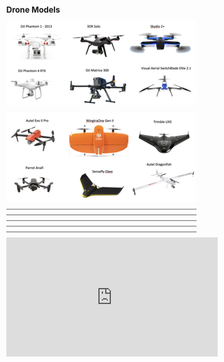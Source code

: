 ## Drone Models
![Drone](images/drone_examples_1.png)
</br>
</br> 
![Drone](images/drone_examples_2.png)
***
***
***
***
***
<iframe width="560" height="315" src="https://www.youtube.com/embed/1VUXgwoNQRs" title="YouTube video player" frameborder="0" allow="accelerometer; autoplay; clipboard-write; encrypted-media; gyroscope; picture-in-picture; web-share" allowfullscreen></iframe>
            
     
